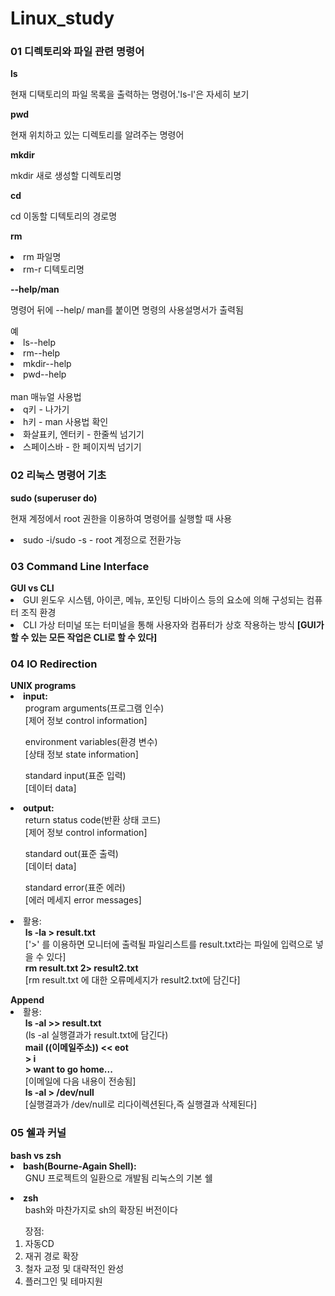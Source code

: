 # Linux_study
<h3>01 디렉토리와 파일 관련 명령어</h3>
  <b>ls</b>
  <p>현재 디택토리의 파일 목록을 출력하는 명령어.'ls-l'은 자세히 보기</p>
  
  <b>pwd</b>
  <p>현재 위치하고 있는 디렉토리를 알려주는 명령어</p>
  
  <b>mkdir</b>
  <p>mkdir 새로 생성할 디렉토리명</p> 
  
  <b>cd</b>
  <p>cd 이동할 디텍토리의 경로명</p>
  
  <b>rm</b>
  <p>
    <li>
      rm 파일명
    </li>
    <li>
      rm-r 디텍토리명
    </li>
  </p>
  
  <b>--help/man</b>
  <p>명령어 뒤에 --help/ man를 붙이면 명령의 사용설명서가 출력됨</p>
  <p>
  <div>
  예
    <li>
      ls--help
    </li>
    <li>
      rm--help
    </li>
    <li>
      mkdir--help
    </li>
    <li>
      pwd--help
    </li>
  </div>
  <br>
  <div>
   man 매뉴얼 사용법
    <li>
      q키 - 나가기
    </li>
    <li>
      h키 - man 사용법 확인
    </li>
    <li>
      화살표키, 엔터키 - 한줄씩 넘기기
    </li>
    <li>
      스페이스바 - 한 페이지씩 넘기기
    </li>
  </div>
  </p>
  
<h3>02 리눅스 명령어 기초</h3>
<b>sudo (superuser do)</b>
<p>현재 계정에서 root 권한을 이용하여 명령어를 실행할 때 사용</p>
<li>
  sudo -i/sudo -s - root 계정으로 전환가능
</li>

<h3>03 Command Line Interface</h3>
<b>GUI vs CLI</b>
<li>
  GUI 윈도우 시스템, 아이콘, 메뉴, 포인팅 디바이스 등의 요소에 의해 구성되는 컴퓨터 조직 환경
</li>
<li>
  CLI 가상 터미널 또는 터미널을 통해 사용자와 컴퓨터가 상호 작용하는 방식
  <b>[GUI가 할 수 있는 모든 작업은 CLI로 할 수 있다]</b>
</li>

<h3>04 IO Redirection</h3>
<b>UNIX programs</b>
<li>
  <b>input:</b>
  <ul>
    program arguments(프로그램 인수)<br>
    [제어 정보 control information]
  </ul>
  <ul>
    environment variables(환경 변수)<br>
    [상태 정보 state information]
  </ul>
  <ul>
    standard input(표준 입력)<br>
    [데이터 data]
  </ul>
</li>

<li>
  <b>output:</b>
  <ul>
    return status code(반환 상태 코드)<br>
    [제어 정보 control information]
  </ul>
  <ul>
    standard out(표준 출력)<br>
    [데이터 data]
  </ul>
  <ul>
    standard error(표준 에러)<br>
    [에러 메세지 error messages]
  </ul>
</li>

<li>
  활용: 
  <ul>
    <b>ls -la > result.txt</b><br>
    ['>' 를 이용하면 모니터에 출력될 파일리스트를 result.txt라는 파일에 입력으로 넣을 수 있다]<br>
    <b>rm result.txt 2> result2.txt</b><br>
    [rm result.txt 에 대한 오류메세지가 result2.txt에 담긴다]
  </ul>
</li>
<b>Append</b>
<li>
  활용:
  <ul>
    <b>ls -al >> result.txt</b><br>
    (ls -al 실행결과가 result.txt에 담긴다)
    <br>
    <b>
    <span>
      mail ((이메일주소)) << eot
    </span><br>
    > i<br>
    > want to go home...<br>
    </b>
    [이메일에 다음 내용이 전송됨]
    <br>
    <b>ls -al > /dev/null</b><br>
    [실행결과가 /dev/null로 리다이렉션된다,즉 실행결과 삭제된다]
  </ul>
</li>
<h3>05 쉘과 커널</h3>
<b>bash vs zsh</b>
<li>
  <b>
    bash(Bourne-Again Shell):
  </b>
  <ul>
    GNU 프로젝트의 일환으로 개발됨 리눅스의 기본 쉘
  </ul>
</li>
<li>
  <b>
    zsh
  </b>
  <ul>
    bash와 마찬가지로 sh의 확장된 버전이다
  </ul>
  <ol start = "1">
    장점:
    <li> 자동CD </li>
    <li> 재귀 경로 확장 </li>
    <li> 철자 교정 및 대략적인 완성 </li>
    <li> 플러그인 및 테마지원 </li>
  </ol>
</li>
